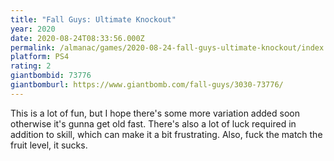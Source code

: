 ```yaml
---
title: "Fall Guys: Ultimate Knockout"
year: 2020
date: 2020-08-24T08:33:56.000Z
permalink: /almanac/games/2020-08-24-fall-guys-ultimate-knockout/index.html
platform: PS4
rating: 2
giantbombid: 73776
giantbomburl: https://www.giantbomb.com/fall-guys/3030-73776/
---
```


This is a lot of fun, but I hope there's some more variation added soon otherwise it's gunna get old fast. There's also a lot of luck required in addition to skill, which can make it a bit frustrating. Also, fuck the match the fruit level, it sucks.
